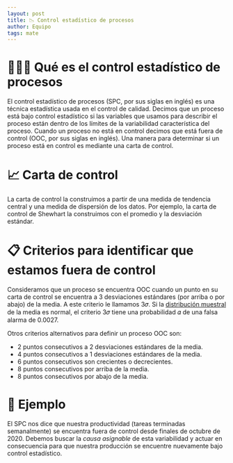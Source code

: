 ```yaml
---
layout: post
title: 📉 Control estadístico de procesos
author: Equipo
tags: mate
---
```


# 👩🏿‍🏫 Qué es el control estadístico de procesos

El control estadístico de procesos (SPC, por sus siglas en inglés) es una técnica estadística usada
en el control de calidad.  Decimos que un proceso está bajo control estadístico si las
variables que usamos para describir el proceso están dentro de los límites de la variabilidad
característica del proceso. Cuando un proceso no está en control decimos que está fuera de control
(OOC, por sus siglas en inglés). Una manera para determinar si un proceso está en control es
mediante una carta de control.

# 📈 Carta de control

La carta de control la construimos a partir de una medida de tendencia central y una medida de
dispersión de los datos. Por ejemplo, la carta de control de Shewhart la construimos con el promedio
y la desviación estándar.

# 📋 Criterios para identificar que estamos fuera de control

Consideramos que un proceso se encuentra OOC cuando un punto en su carta de control se encuentra a 3
desviaciones estándares (por arriba o por abajo) de la media. A este criterio le llamamos 3𝜎. Si la
[distribución muestral](https://es.wikipedia.org/wiki/Distribuci%C3%B3n_muestral) de la media es
normal, el criterio 3𝜎 tiene una probabilidad 𝛼 de una falsa alarma de 0.0027.

Otros criterios alternativos para definir un proceso OOC son:

- 2 puntos consecutivos a 2 desviaciones estándares de la media.
- 4 puntos consecutivos a 1 desviaciones estándares de la media.
- 6 puntos consecutivos son crecientes o decrecientes.
- 8 puntos consecutivos por arriba de la media.
- 8 puntos consecutivos por abajo de la media.

# 🙈 Ejemplo

El SPC nos dice que nuestra productividad (tareas terminadas semanalmente) se encuentra fuera de
control desde finales de octubre de 2020. Debemos buscar la _causa asignable_ de esta variabilidad y
actuar en consecuencia para que nuestra producción se encuentre nuevamente bajo control estadístico.
